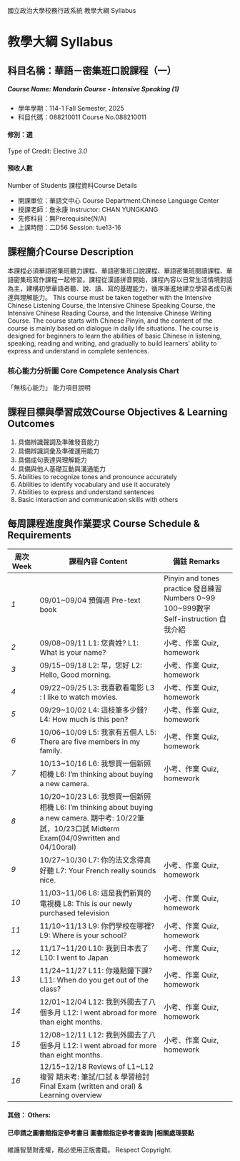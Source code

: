 國立政治大學校務行政系統 教學大綱 Syllabus
# 教學大綱 Syllabus
##  科目名稱：華語－密集班口說課程（一）
#####  Course Name: Mandarin Course - Intensive Speaking (1)
  * 學年學期：114-1 Fall Semester, 2025 
  * 科目代碼：088210011 Course No.088210011
#### 修別：選
Type of Credit: Elective 
_3.0_
#### 預收人數
Number of Students
課程資料Course Details
  * 開課單位：華語文中心 Course Department:Chinese Language Center 
  * 授課老師：詹永康 Instructor: CHAN YUNGKANG 
  * 先修科目：無Prerequisite(N/A)
  * 上課時間：二D56 Session: tue13-16
##  課程簡介Course Description
本課程必須華語密集班聽力課程、華語密集班口說課程、華語密集班閱讀課程、華語密集班寫作課程一起修習。課程從漢語拼音開始，課程內容以日常生活情境對話為主，建構初學華語者聽、說、讀、寫的基礎能力，循序漸進地建立學習者成句表達與理解能力。
This course must be taken together with the Intensive Chinese Listening Course, the Intensive Chinese Speaking Course, the Intensive Chinese Reading Course, and the Intensive Chinese Writing Course. The course starts with Chinese Pinyin, and the content of the course is mainly based on dialogue in daily life situations. The course is designed for beginners to learn the abilities of basic Chinese in listening, speaking, reading and writing, and gradually to build learners' ability to express and understand in complete sentences.
###  核心能力分析圖 Core Competence Analysis Chart
「無核心能力」 
能力項目說明
##  課程目標與學習成效Course Objectives & Learning Outcomes 
  1. 具備辨識聲調及準確發音能力
  2. 具備辨識詞彙及準確運用能力
  3. 具備成句表達與理解能力
  4. 具備與他人基礎互動與溝通能力
1. Abilities to recognize tones and pronounce accurately
2. Abilities to identify vocabulary and use it accurately
3. Abilities to express and understand sentences
4. Basic interaction and communication skills with others
##  每周課程進度與作業要求 Course Schedule & Requirements
周次 Week |  課程內容 Content |  備註 Remarks  
---|---|---  
_1_ |  09/01~09/04 預備週 Pre-text book |  Pinyin and tones practice 發音練習 Numbers 0~99 100~999數字 Self-instruction 自我介紹  
_2_ |  09/08~09/11 L1: 您貴姓? L1: What is your name? |  小考、作業 Quiz, homework  
_3_ |  09/15~09/18 L2: 早，您好 L2: Hello, Good morning. |  小考、作業 Quiz, homework  
_4_ |  09/22~09/25 L3: 我喜歡看電影 L3 : I like to watch movies. |  小考、作業 Quiz, homework  
_5_ |  09/29~10/02 L4: 這枝筆多少錢? L4: How much is this pen? |  小考、作業 Quiz, homework  
_6_ |  10/06~10/09 L5: 我家有五個人 L5: There are five members in my family. |  小考、作業 Quiz, homework  
_7_ |  10/13~10/16 L6: 我想買一個新照相機 L6: I’m thinking about buying a new camera. |  小考、作業 Quiz, homework  
_8_ |  10/20~10/23 L6: 我想買一個新照相機 L6: I’m thinking about buying a new camera. 期中考: 10/22筆試，10/23口試 Midterm Exam(04/09written and 04/10oral) |   
_9_ |  10/27~10/30 L7: 你的法文念得真好聽 L7: Your French really sounds nice. |  小考、作業 Quiz, homework  
_10_ |  11/03~11/06 L8: 這是我們新買的電視機 L8: This is our newly purchased television |  小考、作業 Quiz, homework  
_11_ |  11/10~11/13 L9: 你們學校在哪裡? L9: Where is your school? |  小考、作業 Quiz, homework  
_12_ |  11/17~11/20 L10: 我到日本去了 L10: I went to Japan |  小考、作業 Quiz, homework  
_13_ |  11/24~11/27 L11: 你幾點鐘下課? L11: When do you get out of the class? |  小考、作業 Quiz, homework  
_14_ |  12/01~12/04 L12: 我到外國去了八個多月 L12: I went abroad for more than eight months. |  小考、作業 Quiz, homework  
_15_ |  12/08~12/11 L12: 我到外國去了八個多月 L12: I went abroad for more than eight months. |  小考、作業 Quiz, homework  
_16_ |  12/15~12/18 Reviews of L1~L12 複習 期末考: 筆試/口試 & 學習檢討 Final Exam (written and oral) & Learning overview |   
####  其他： Others:
####  已申請之圖書館指定參考書目  圖書館指定參考書查詢 |相關處理要點
維護智慧財產權，務必使用正版書籍。 Respect Copyright.